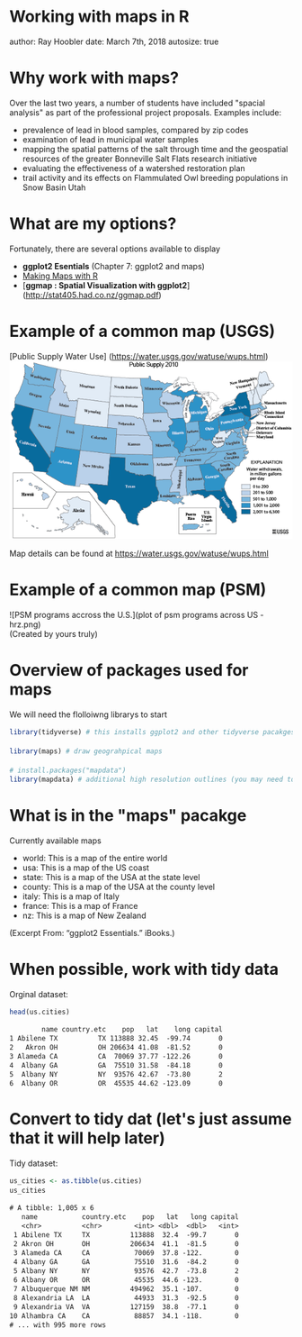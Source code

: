 Working with maps in R
========================================================
author: Ray Hoobler
date: March 7th, 2018
autosize: true


Why work with maps?
========================================================

Over the last two years, a number of students have included "spacial analysis" as part of the professional project proposals. Examples include:

- prevalence of lead in blood samples, compared by zip codes 
- examination of lead in municipal water samples 
- mapping the spatial patterns of the salt through time and the geospatial resources of the greater Bonneville Salt Flats research initiative
- evaluating the effectiveness of a watershed restoration plan
- trail activity and its effects on Flammulated Owl breeding populations in Snow Basin Utah

What are my options?
========================================================

Fortunately, there are several options available to display 

- **ggplot2 Esentials** (Chapter 7: ggplot2 and maps)
- [Making Maps with R](http://eriqande.github.io/rep-res-web/lectures/making-maps-with-R.html)
- [**ggmap : Spatial Visualization with ggplot2**] (http://stat405.had.co.nz/ggmap.pdf)

Example of a common map (USGS)
========================================================

[Public Supply Water Use] (https://water.usgs.gov/watuse/wups.html)  
![2010 Water Use](publicsupply-map-2010.png) 

Map details can be found at https://water.usgs.gov/watuse/wups.html  

Example of a common map (PSM)
========================================================
![PSM programs accross the U.S.](plot of psm programs across US - hrz.png)  
(Created by yours truly)

Overview of packages used for maps
===
We will need the flolloiwng librarys to start

```r
library(tidyverse) # this installs ggplot2 and other tidyverse pacakges

library(maps) # draw geograhpical maps

# install.packages("mapdata")
library(mapdata) # additional high resolution outlines (you may need to install the pacakge first)
```

What is in the "maps" pacakge
===
Currently available maps
- world: This is a map of the entire world  
- usa: This is a map of the US coast  
- state: This is a map of the USA at the state level  
- county: This is a map of the USA at the county level  
- italy: This is a map of Italy  
- france: This is a map of France  
- nz: This is a map of New Zealand  

(Excerpt From: “ggplot2 Essentials.” iBooks.)

When possible, work with tidy data
===
Orginal dataset:    

```r
head(us.cities)
```

```
        name country.etc    pop   lat    long capital
1 Abilene TX          TX 113888 32.45  -99.74       0
2   Akron OH          OH 206634 41.08  -81.52       0
3 Alameda CA          CA  70069 37.77 -122.26       0
4  Albany GA          GA  75510 31.58  -84.18       0
5  Albany NY          NY  93576 42.67  -73.80       2
6  Albany OR          OR  45535 44.62 -123.09       0
```

Convert to tidy dat (let's just assume that it will help later)
===
Tidy dataset:  

```r
us_cities <- as.tibble(us.cities)
us_cities
```

```
# A tibble: 1,005 x 6
   name           country.etc    pop   lat   long capital
   <chr>          <chr>        <int> <dbl>  <dbl>   <int>
 1 Abilene TX     TX          113888  32.4  -99.7       0
 2 Akron OH       OH          206634  41.1  -81.5       0
 3 Alameda CA     CA           70069  37.8 -122.        0
 4 Albany GA      GA           75510  31.6  -84.2       0
 5 Albany NY      NY           93576  42.7  -73.8       2
 6 Albany OR      OR           45535  44.6 -123.        0
 7 Albuquerque NM NM          494962  35.1 -107.        0
 8 Alexandria LA  LA           44933  31.3  -92.5       0
 9 Alexandria VA  VA          127159  38.8  -77.1       0
10 Alhambra CA    CA           88857  34.1 -118.        0
# ... with 995 more rows
```



